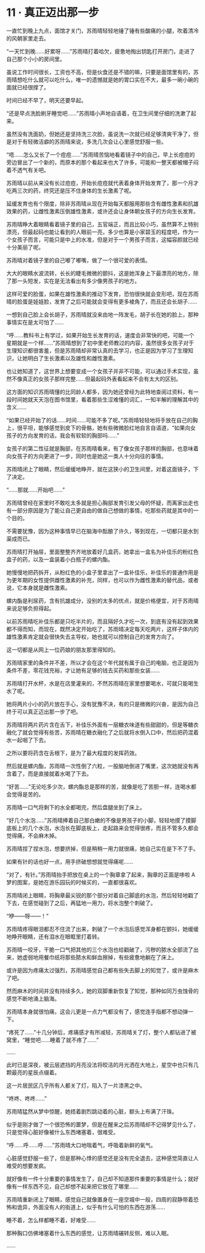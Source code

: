 <link rel="stylesheet" href="../styles/text.css"/>
<h1>11 · 真正迈出那一步</h1>

一直忙到晚上九点，面馆才关门，苏雨晴轻轻地锤了锤有些酸痛的小腿，吹着清冷的风朝家里走去。

“一天忙到晚……好累呀……”苏雨晴打着哈欠，疲惫地掏出钥匙打开房门，走进了自己那个小小的房间里。

虽说工作时间很长，工资也不高，但是伙食还是不错的嘛，只要是面馆里有的，苏雨晴想吃什么就可以吃什么，唯一的遗憾就是她的胃口实在不大，最多一碗小碗的面就已经很撑了。

时间已经不早了，明天还要早起。

“还是早点洗脸刷牙睡觉吧……”苏雨晴小声地自语着，在卫生间里仔细的洗漱了起来。

虽然没有洗面奶，但她还是坚持洗三次脸，虽说洗一次就已经足够清爽干净了，但是对于有轻微洁癖的苏雨晴来说，多洗几次会让心里感觉舒服一些。

“唔……怎么又长了一个痘痘……”苏雨晴苦恼地看着镜子中的自己，早上长痘痘的旁边冒出了一个新的，而原本的那个看起来也大了许多，可能和一整天都被帽子闷着不透气有关吧。

苏雨晴以前从来没有长过痘痘，开始长痘痘就代表着身体开始发育了，那一个月才吃两三次的药，终究还是压不住身体的生长激素了呢。

延缓发育也有个限度，除非苏雨晴从现在开始每天都服用那些含有雌性激素和抗雄效果的药，让雌性激素压倒雄性激素，或许还会让身体朝女孩子的方向生长发育。

苏雨晴睁大着眼睛看着镜子里的自己，五官端正，而且比较小巧，虽然算不上特别漂亮，但最起码也能让看到的人眼前一亮，多少也算是小家碧玉的程度吧，作为一个女孩子而言，可能只是中上的水准，但是对于一个男孩子而言，这幅容颜就已经十分美丽了呢。

苏雨晴对着镜子里的自己嘟了嘟嘴，做了一个很可爱的表情。

大大的眼睛水波流转，长长的睫毛微微的颤抖，这是她浑身上下最漂亮的地方，除了那一头短发，实在是无法看出有多少像男孩子的地方。

这样可爱的脸蛋，如果在雄性激素的推动下发育，恐怕很快就会变形吧，现在苏雨晴的脸蛋是娃娃脸，发育了之后可能就会变得有更多棱角了，而且还会长胡子……

一想到自己脸上会长胡子，苏雨晴就没来由地一阵发毛，胡子长在她的脸上，那种事情实在是太可怕了……

“呼……教科书上有学过，如果开始生长发育的话，速度会非常快的吧，可能一个星期就是一个样……”苏雨晴想到了初中里老师教过的内容，虽然很多女孩子对于生理知识都很害羞，但是苏雨晴却非常认真的去学习，也正是因为学习了生理知识，让她明白了生长激素以及雄性和雌性激素。

也让她知道了，这世界上想要变成一个女孩子并非不可能，可以通过手术实现，虽然不像真正的女孩子那样完整……但最起码外表看起来不会有太大的区别。

这方面的知识苏雨晴懂的比同龄人都多，因为她还曾经为此特地查阅过资料，有一段时间她就天天泡在图书馆里，看着那些生涩难懂的词汇，一知半解的理解其中的含义……

“如果已经开始了的话……时间……可能不多了呢。”苏雨晴轻轻地将手放在自己的胸上，很平坦，能够感觉到皮下的骨骼，她有些微微脸红地自言自语道，“如果向女孩子的方向发育的话，我会有软软的胸部吗……”

女孩子的第二性征就是胸部，在苏雨晴看来，有了像女孩子那样的胸部，也意味着向女孩子的方向更进了一步，同时也是她这一类人十分向往的事情。

苏雨晴闭上了眼睛，然后缓缓地睁开，就在这狭小的卫生间里，对着这面镜子，下了决定。

“……那就……开始吧……”

苏雨晴曾经在家里时不敢吃太多就是担心胸部发育引发父母的怀疑，而离家出走也有一部分原因是为了能让自己更自由的做自己想做的事情，吃那些药就是其中的一个目的。

不需要犹豫，因为这种事情早已在脑海中酝酿了许久，等到现在，一切都只是水到渠成而已。

苏雨晴打开抽屉，里面整整齐齐地放着好几盒药，她拿出一盒名为补佳乐的粉红色盒子的药，以及一盒装着小白瓶子的螺内酯。

她慢慢地把药拆开，从粉红色的小盒子里拿出了一盒补佳乐，补佳乐的普通作用是为更年期的女性提供雌性激素的补充，同样，也可以作为雌性激素的替代品，或者说，它本身就是雌性激素。

螺内酯是利尿药，含有抗雄成分，没别的太多的优点，就是价格便宜，对于苏雨晴来说足够负担得起。

以前苏雨晴吃补佳乐都是只吃半片的，而且隔好久才吃一次，到底有没有起到效果都不得而知，而现在，既然决定开始吃了，苏雨晴决定每天吃两片，这样子体内的雄性激素肯定就会很快失去主导权，她也就可以控制自己的发育方向了。

这一切都是从网上一位药娘的朋友那里得知的。

苏雨晴家里的条件并不差，所以才会在这个年代就有属于自己的电脑，也正是因为条件不差，零花钱充裕，才让她有足够的钱去买药和那些女装……

苏雨晴打开水杯，水是在店里灌来的，不然苏雨晴在家里想要喝水，可就只能喝生水了呢。

她将两片小小的药片放在手心，没有犹豫不决，有的只是微微的兴奋，是因为自己终于可以真正迈出那一步了吧。

苏雨晴将两片药片含在舌下，补佳乐外面有一层糖衣味道有些甜甜的，但是等糖衣融化了就会觉得有些苦，苏雨晴在糖衣融化了之后就将水倒入口中，然后把药混着水一起咽了下去。

之所以要将药含在舌根下，是为了最大程度的发挥药效。

然后就是螺内酯，苏雨晴一次性倒了六粒，一股脑地倒进了嘴里，这次她就没有再含着了，而是直接就着水喝了下去。

“好苦……”无论吃多少次，螺内酯总是那样的苦，就像是吃了苦胆一样，连喝水都会觉得是苦的。

苏雨晴一口气将剩下的水全都喝完，然后盘腿坐到了床上。

“好几个水泡……”苏雨晴捧着自己那白嫩的不像是男孩子的小脚，轻轻地摸了摸脚底板上的几个水泡，水泡长在脚底板上，走起路来会觉得很疼，而且不管多久都会觉得痛，不会麻木掉。

苏雨晴捏了捏水泡，想要挤掉，但是稍稍一用力就很痛，她自己实在是下不了手。

如果有针的话也好一点，用手挤破想想就觉得痛呢……

“对了，有针。”苏雨晴抬手把放在桌上的一个胸章拿了起来，胸章的正面是哆啦 A 梦的图案，是她在游乐园玩的时候买的，一直都很喜欢。

苏雨晴闭上眼睛，将胸章最尖锐的那个部分对着自己脚底的水泡，然后轻轻地戳了下去，在感觉碰到了之后，再猛地一用力，将水泡整个刺破了。

“咿——呀——！”

苏雨晴疼得眼泪都忍不住流了出来，刺破了一个水泡后感觉浑身都在颤抖，她缓缓地睁开眼睛，还有泪水在眼眶里打着转。

苏雨晴一咬牙，干脆一口气把其他的三个水泡也给戳破了，污秽的脓水全部流了出来，她虚弱地用餐巾纸将那些脓水和鲜血擦掉，有些疲惫地躺在了床上。

或许是因为疼痛太过强烈，苏雨晴感觉自己都有些失去脚上的知觉了，或许是麻木了吧。

然而麻木的时间并没有持续多久，她的双脚重新恢复了知觉，那种如同万虫蚀骨的感觉不断地涌上脑海。

苏雨晴本身就很怕痛，这会儿更是一点力气都没有了，感觉连手指都不想动弹一下。

“疼死了……”十几分钟后，疼痛感才有所减轻，苏雨晴关了灯，整个人都钻进了被窝里，“睡觉吧……睡着了就不疼了……”

……

此时已是深夜，被云层遮挡的月亮没法将皎洁的月光洒在大地上，星空中也只有几颗最亮的星辰点缀着。

这一片居民区几乎所有人都关了灯，陷入了一片漆黑之中。

“咚咚、咚咚……”

苏雨晴猛然从梦中惊醒，她捂着剧烈跳动着的心脏，额头上布满了汗珠。

似乎是刚才做了一个很恐怖的噩梦，但是在醒来之后苏雨晴却不记得梦见什么了，只是觉得心脏好像被什么东西堵塞着，很难受。

“呼……呼……呼……”苏雨晴大口地喘着气，呼吸着新鲜的氧气。

心脏感觉舒服一些了，但是那种心悸的感觉还是没有完全退去，这种感觉简直让人难受的想要发疯。

就好像有一件十分重要的事情发生了，自己却不知道那件重要的事情是什么；就好像有一样东西不见，自己却想不起来把它放在了哪里……

苏雨晴重新闭上了眼睛，感觉自己就像置身在一座空城中一般，四周的寂静带着恐怖和诡异，外面没有人的街道上，似乎有什么可怕的东西在游荡……

睡不着，怎么样都睡不着，好难受……

那种胸口仿佛堵塞着什么东西的感觉，让苏雨晴碾转反侧，难以入眠。

……
